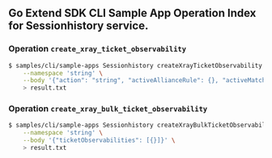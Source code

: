 ## Go Extend SDK CLI Sample App Operation Index for Sessionhistory service.

### Operation `create_xray_ticket_observability`
```sh
$ samples/cli/sample-apps Sessionhistory createXrayTicketObservability \
    --namespace 'string' \
    --body '{"action": "string", "activeAllianceRule": {}, "activeMatchingRule": [{}], "function": "string", "gameMode": "string", "isBackfillMatch": false, "isRuleSetFlexed": false, "iteration": 1, "matchID": "string", "namespace": "string", "remainingPlayersPerTicket": [1], "remainingTickets": 1, "sessionTickID": "string", "tickID": 1, "ticketID": "string", "timeToMatchSec": 3.14, "timestamp": "2000-01-01T12:34:56Z", "unbackfillReason": "string", "unmatchReason": "string"}' \
    > result.txt
```

### Operation `create_xray_bulk_ticket_observability`
```sh
$ samples/cli/sample-apps Sessionhistory createXrayBulkTicketObservability \
    --namespace 'string' \
    --body '{"ticketObservabilities": [{}]}' \
    > result.txt
```

